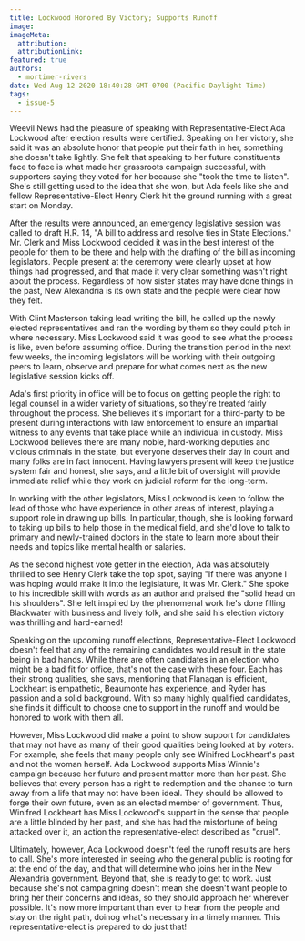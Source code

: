 ```yaml
---
title: Lockwood Honored By Victory; Supports Runoff
image:
imageMeta:
  attribution:
  attributionLink:
featured: true
authors: 
  - mortimer-rivers
date: Wed Aug 12 2020 18:40:28 GMT-0700 (Pacific Daylight Time)
tags:
  - issue-5
---
```


Weevil News had the pleasure of speaking with Representative-Elect Ada Lockwood after election 
results were certified. Speaking on her victory, she said it was an absolute honor that people put 
their faith in her, something she doesn't take lightly. She felt that speaking to her future 
constituents face to face is what made her grassroots campaign successful, with supporters saying 
they voted for her because she "took the time to listen". She's still getting used to the idea that 
she won, but Ada feels like she and fellow Representative-Elect Henry Clerk hit the ground 
running with a great start on Monday.

After the results were announced, an emergency legislative session was called to draft H.R. 14, 
"A bill to address and resolve ties in State Elections." Mr. Clerk and Miss Lockwood decided it was 
in the best interest of the people for them to be there and help with the drafting of the bill as 
incoming legislators. People present at the ceremony were clearly upset at how things had progressed, 
and that made it very clear something wasn't right about the process. Regardless of how sister 
states may have done things in the past, New Alexandria is its own state and the people were clear 
how they felt.

With Clint Masterson taking lead writing the bill, he called up the newly elected representatives and 
ran the wording by them so they could pitch in where necessary. Miss Lockwood said it was good to see 
what the process is like, even before assuming office. During the transition period in the next few 
weeks, the incoming legislators will be working with their outgoing peers to learn, observe and 
prepare for what comes next as the new legislative session kicks off.

Ada's first priority in office will be to focus on getting people the right to legal counsel in a 
wider variety of situations, so they're treated fairly throughout the process. She believes it's 
important for a third-party to be present during interactions with law enforcement to ensure an 
impartial witness to any events that take place while an individual in custody. Miss Lockwood 
believes there are many noble, hard-working deputies and vicious criminals in the state, but 
everyone deserves their day in court and many folks are in fact innocent. Having lawyers present 
will keep the justice system fair and honest, she says, and a little bit of oversight will provide 
immediate relief while they work on judicial reform for the long-term.

In working with the other legislators, Miss Lockwood is keen to follow the lead of those who have 
experience in other areas of interest, playing a support role in drawing up bills. In particular, 
though, she is looking forward to taking up bills to help those in the medical field, and she'd 
love to talk to primary and newly-trained doctors in the state to learn more about their needs 
and topics like mental health or salaries.

As the second highest vote getter in the election, Ada was absolutely thrilled to see Henry Clerk 
take the top spot, saying "If there was anyone I was hoping would make it into the legislature, 
it was Mr. Clerk." She spoke to his incredible skill with words as an author and praised the 
"solid head on his shoulders". She felt inspired by the phenomenal work he's done filling Blackwater 
with business and lively folk, and she said his election victory was thrilling and hard-earned!

Speaking on the upcoming runoff elections, Representative-Elect Lockwood doesn't feel that any of 
the remaining candidates would result in the state being in bad hands. While there are often 
candidates in an election who might be a bad fit for office, that's not the case with these four. 
Each has their strong qualities, she says, mentioning that Flanagan is efficient, Lockheart is 
empathetic, Beaumonte has experience, and Ryder has passion and a solid background. With so many 
highly qualified candidates, she finds it difficult to choose one to support in the runoff and 
would be honored to work with them all.

However, Miss Lockwood did make a point to show support for candidates that may not have as many 
of their good qualities being looked at by voters. For example, she feels that many people only 
see Winifred Lockheart's past and not the woman herself. Ada Lockwood supports Miss Winnie's 
campaign because her future and present matter more than her past. She believes that every person 
has a right to redemption and the chance to turn away from a life that may not have been ideal. 
They should be allowed to forge their own future, even as an elected member of government. Thus, 
Winifred Lockheart has Miss Lockwood's support in the sense that people are a little blinded by 
her past, and she has had the misfortune of being attacked over it, an action the 
representative-elect described as "cruel".

Ultimately, however, Ada Lockwood doesn't feel the runoff results are hers to call. She's more 
interested in seeing who the general public is rooting for at the end of the day, and that will 
determine who joins her in the New Alexandria government. Beyond that, she is ready to get to work.
Just because she's not campaigning doesn't mean she doesn't want people to bring her their 
concerns and ideas, so they should approach her wherever possible. It's now more important than 
ever to hear from the people and stay on the right path, doinog what's necessary in a timely 
manner. This representative-elect is prepared to do just that!
